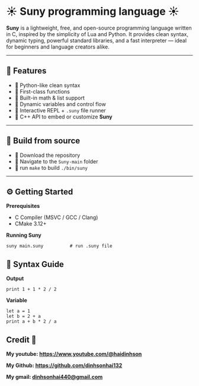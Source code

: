 # ☀️ Suny programming language ☀️

**Suny** is a lightweight, free, and open-source programming language written in C, inspired by the simplicity of Lua and Python. It provides clean syntax, dynamic typing, powerful standard libraries, and a fast interpreter — ideal for beginners and language creators alike.

---

## 🚀 Features

- 🔹 Python-like clean syntax
- 🔹 First-class functions
- 🔹 Built-in math & list support
- 🔹 Dynamic variables and control flow
- 🔹 Interactive REPL + `.suny` file runner
- 🔹 C++ API to embed or customize **Suny**

---

## 🔨 Build from source

- 🔹 Download the repository
- 🔹 Navigate to the `Suny-main` folder
- 🔹 run `make` to build `./bin/suny`

---

## ⚙️ Getting Started

**Prerequisites**

* C Compiler (MSVC / GCC / Clang)
* CMake 3.12+

**Running Suny**

```
suny main.suny          # run .suny file
```

## 🧠 Syntax Guide

**Output**
```
print 1 + 1 * 2 / 2
```

**Variable**
```
let a = 1
let b = 2 + a
print a + b * 2 / a
```

## Credit 👨

**My youtube: https://www.youtube.com/@haidinhson** 

**My Github: https://github.com/dinhsonhai132**


**My gmail: dinhsonhai440@gmail.com**

